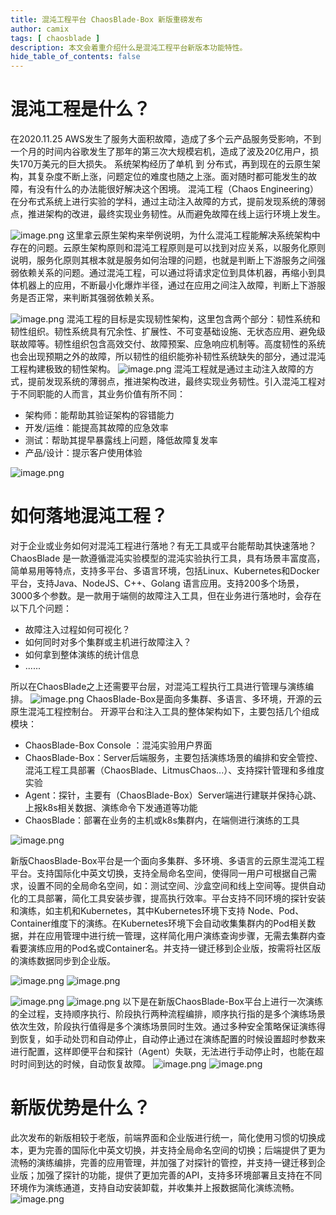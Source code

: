 ```yaml
---
title: 混沌工程平台 ChaosBlade-Box 新版重磅发布
author: camix
tags: [ chaosblade ]
description: 本文会着重介绍什么是混沌工程平台新版本功能特性。
hide_table_of_contents: false
---
```


# 混沌工程是什么？
在2020.11.25 AWS发生了服务大面积故障，造成了多个云产品服务受影响，不到一个月的时间内谷歌发生了那年的第三次大规模宕机，造成了波及20亿用户，损失170万美元的巨大损失。
系统架构经历了单机 到 分布式，再到现在的云原生架构，其复杂度不断上涨，问题定位的难度也随之上涨。面对随时都可能发生的故障，有没有什么的办法能很好解决这个困境。
混沌工程（Chaos Engineering）在分布式系统上进行实验的学科，通过主动注入故障的方式，提前发现系统的薄弱点，推进架构的改进，最终实现业务韧性。从而避免故障在线上运行环境上发生。
<!--truncate-->
![image.png](https://intranetproxy.alipay.com/skylark/lark/0/2022/png/340851/1655193440764-a84cfee2-a2de-4d12-974b-e8c32dc97008.png#clientId=ud43b2306-2c6a-4&crop=0&crop=0&crop=1&crop=1&from=paste&height=699&id=u6f254632&margin=%5Bobject%20Object%5D&name=image.png&originHeight=1398&originWidth=2608&originalType=binary&ratio=1&rotation=0&showTitle=false&size=1584386&status=done&style=none&taskId=ubed9da50-b1ef-4171-891b-cc0320a66aa&title=&width=1304)
这里拿云原生架构来举例说明，为什么混沌工程能解决系统架构中存在的问题。云原生架构原则和混沌工程原则是可以找到对应关系，以服务化原则说明，服务化原则其根本就是服务如何治理的问题，也就是判断上下游服务之间强弱依赖关系的问题。通过混沌工程，可以通过将请求定位到具体机器，再缩小到具体机器上的应用，不断最小化爆炸半径，通过在应用之间注入故障，判断上下游服务是否正常，来判断其强弱依赖关系。

![image.png](https://intranetproxy.alipay.com/skylark/lark/0/2022/png/340851/1655193482401-14663f2a-7426-4643-b3e8-1529075483e6.png#clientId=ud43b2306-2c6a-4&crop=0&crop=0&crop=1&crop=1&from=paste&height=720&id=u2e02c9dd&margin=%5Bobject%20Object%5D&name=image.png&originHeight=1440&originWidth=2592&originalType=binary&ratio=1&rotation=0&showTitle=false&size=1399696&status=done&style=none&taskId=u021c3bfa-3342-48bd-b9e5-906f83f81bf&title=&width=1296)
混沌工程的目标是实现韧性架构，这里包含两个部分：韧性系统和韧性组织。韧性系统具有冗余性、扩展性、不可变基础设施、无状态应用、避免级联故障等。韧性组织包含高效交付、故障预案、应急响应机制等。高度韧性的系统也会出现预期之外的故障，所以韧性的组织能弥补韧性系统缺失的部分，通过混沌工程构建极致的韧性架构。
![image.png](https://intranetproxy.alipay.com/skylark/lark/0/2022/png/340851/1655193540623-c8de3ed5-38ab-4b31-ae69-021de93c3062.png#clientId=ud43b2306-2c6a-4&crop=0&crop=0&crop=1&crop=1&from=paste&height=602&id=ud82d1959&margin=%5Bobject%20Object%5D&name=image.png&originHeight=1204&originWidth=2614&originalType=binary&ratio=1&rotation=0&showTitle=false&size=594612&status=done&style=none&taskId=u20a80134-3079-4004-883d-9c18416cf1c&title=&width=1307)
混沌工程就是通过主动注入故障的方式，提前发现系统的薄弱点，推进架构改进，最终实现业务韧性。引入混沌工程对于不同职能的人而言，其业务价值有所不同：

- 架构师：能帮助其验证架构的容错能力
- 开发/运维：能提高其故障的应急效率
- 测试：帮助其提早暴露线上问题，降低故障复发率
- 产品/设计：提示客户使用体验

![image.png](https://intranetproxy.alipay.com/skylark/lark/0/2022/png/340851/1655193560450-21c561c8-eb0e-4645-a450-7e6c4e86a6ca.png#clientId=ud43b2306-2c6a-4&crop=0&crop=0&crop=1&crop=1&from=paste&height=712&id=u19d3a65b&margin=%5Bobject%20Object%5D&name=image.png&originHeight=1424&originWidth=2552&originalType=binary&ratio=1&rotation=0&showTitle=false&size=1213402&status=done&style=none&taskId=u74394064-4c3f-4481-b66a-e8e9d4dddbb&title=&width=1276)

# 如何落地混沌工程？
对于企业或业务如何对混沌工程进行落地？有无工具或平台能帮助其快速落地？
ChaosBlade 是一款遵循混沌实验模型的混沌实验执行工具，具有场景丰富度高，简单易用等特点，支持多平台、多语言环境，包括Linux、Kubernetes和Docker平台，支持Java、NodeJS、C++、Golang 语言应用。支持200多个场景，3000多个参数。是一款用于端侧的故障注入工具，但在业务进行落地时，会存在以下几个问题：

- 故障注入过程如何可视化？
- 如何同时对多个集群或主机进行故障注入？
- 如何拿到整体演练的统计信息
- ......

所以在ChaosBlade之上还需要平台层，对混沌工程执行工具进行管理与演练编排。
![image.png](https://intranetproxy.alipay.com/skylark/lark/0/2022/png/340851/1655193595992-5dae9f91-09e4-48c7-96ea-aff888795124.png#clientId=ud43b2306-2c6a-4&crop=0&crop=0&crop=1&crop=1&from=paste&height=721&id=u94f2e3cf&margin=%5Bobject%20Object%5D&name=image.png&originHeight=1442&originWidth=2606&originalType=binary&ratio=1&rotation=0&showTitle=false&size=1124042&status=done&style=none&taskId=uab2adcb6-b31a-4be6-8ac4-5faffd38eaa&title=&width=1303)
ChaosBlade-Box是面向多集群、多语言、多环境，开源的云原生混沌工程控制台。
开源平台和注入工具的整体架构如下，主要包括几个组成模块：

- ChaosBlade-Box Console ：混沌实验用户界面
- ChaosBlade-Box：Server后端服务，主要包括演练场景的编排和安全管控、混沌工程工具部署（ChaosBlade、LitmusChaos...）、支持探针管理和多维度实验
- Agent：探针，主要有（ChaosBlade-Box）Server端进行建联并保持心跳、上报k8s相关数据、演练命令下发通道等功能
- ChaosBlade：部署在业务的主机或k8s集群内，在端侧进行演练的工具

![image.png](https://intranetproxy.alipay.com/skylark/lark/0/2022/png/340851/1655193651940-32f39b9e-33bd-48b7-9f68-23cbec98050f.png#clientId=ud43b2306-2c6a-4&crop=0&crop=0&crop=1&crop=1&from=paste&height=746&id=u69231df8&margin=%5Bobject%20Object%5D&name=image.png&originHeight=1492&originWidth=2676&originalType=binary&ratio=1&rotation=0&showTitle=false&size=1717081&status=done&style=none&taskId=u45b8a797-86e0-4344-958d-7390d59ba77&title=&width=1338)

新版ChaosBlade-Box平台是一个面向多集群、多环境、多语言的云原生混沌工程平台。支持国际化中英文切换，支持全局命名空间，使得同一用户可根据自己需求，设置不同的全局命名空间，如：测试空间、沙盒空间和线上空间等。提供自动化的工具部署，简化工具安装步骤，提高执行效率。平台支持不同环境的探针安装和演练，如主机和Kubernetes，其中Kubernetes环境下支持 Node、Pod、Container维度下的演练。在Kubernetes环境下会自动收集集群内的Pod相关数据，并在应用管理中进行统一管理，这样简化用户演练查询步骤，无需去集群内查看要演练应用的Pod名或Container名。并支持一键迁移到企业版，按需将社区版的演练数据同步到企业版。

![image.png](https://intranetproxy.alipay.com/skylark/lark/0/2022/png/340851/1655193686831-5886eeaf-8e93-436c-bccd-94fb8e22390a.png#clientId=ud43b2306-2c6a-4&crop=0&crop=0&crop=1&crop=1&from=paste&height=737&id=u74726628&margin=%5Bobject%20Object%5D&name=image.png&originHeight=1474&originWidth=2720&originalType=binary&ratio=1&rotation=0&showTitle=false&size=1690193&status=done&style=none&taskId=u13ce7c19-92e3-43ec-89f7-51eaa777d22&title=&width=1360)
![image.png](https://intranetproxy.alipay.com/skylark/lark/0/2022/png/340851/1655205642988-2d72203d-97b7-4ea8-a345-1a11abc5d001.png#clientId=u6b60648b-6d11-4&crop=0&crop=0&crop=1&crop=1&from=paste&height=401&id=uefe8f673&margin=%5Bobject%20Object%5D&name=image.png&originHeight=713&originWidth=1330&originalType=binary&ratio=1&rotation=0&showTitle=false&size=339663&status=done&style=none&taskId=u99505b43-f41f-41f3-9078-4e580c0ea59&title=&width=748)

![image.png](https://intranetproxy.alipay.com/skylark/lark/0/2022/png/340851/1655205671114-4929367f-dcd3-4248-a6e1-e5b20d067137.png#clientId=u6b60648b-6d11-4&crop=0&crop=0&crop=1&crop=1&from=paste&height=367&id=uc481add7&margin=%5Bobject%20Object%5D&name=image.png&originHeight=659&originWidth=1341&originalType=binary&ratio=1&rotation=0&showTitle=false&size=245678&status=done&style=none&taskId=uf492429e-b532-4b28-9033-d82a24426f7&title=&width=746.5)
![image.png](https://intranetproxy.alipay.com/skylark/lark/0/2022/png/340851/1655205733293-5fff1fb1-bf40-437e-9fba-ff39b2da7213.png#clientId=u6b60648b-6d11-4&crop=0&crop=0&crop=1&crop=1&from=paste&height=392&id=NJwg6&margin=%5Bobject%20Object%5D&name=image.png&originHeight=675&originWidth=1283&originalType=binary&ratio=1&rotation=0&showTitle=false&size=284553&status=done&style=none&taskId=uf759c3fe-d6cb-4bd2-8ffb-8911b7f3ca1&title=&width=744.5)
以下是在新版ChaosBlade-Box平台上进行一次演练的全过程，支持顺序执行、阶段执行两种流程编排，顺序执行指的是多个演练场景依次生效，阶段执行值得是多个演练场景同时生效。通过多种安全策略保证演练得到恢复，如手动处罚和自动停止，自动停止通过在演练配置的时候设置超时参数来进行配置，这样即便平台和探针（Agent）失联，无法进行手动停止时，也能在超时时间到达的时候，自动恢复故障。
![image.png](https://intranetproxy.alipay.com/skylark/lark/0/2022/png/340851/1655205704809-8fb9bce7-df2e-4b04-a0d9-3aff6f5cfc4d.png#clientId=u6b60648b-6d11-4&crop=0&crop=0&crop=1&crop=1&from=paste&height=391&id=ua703b13b&margin=%5Bobject%20Object%5D&name=image.png&originHeight=689&originWidth=1320&originalType=binary&ratio=1&rotation=0&showTitle=false&size=319299&status=done&style=none&taskId=u5b71e7ae-8fc1-4272-bb55-0a3185cc1b2&title=&width=750)
![image.png](https://intranetproxy.alipay.com/skylark/lark/0/2022/png/340851/1655205716388-67c05919-65eb-420d-9ae0-3c169d2ffe5b.png#clientId=u6b60648b-6d11-4&crop=0&crop=0&crop=1&crop=1&from=paste&height=387&id=u08ed02ee&margin=%5Bobject%20Object%5D&name=image.png&originHeight=678&originWidth=1302&originalType=binary&ratio=1&rotation=0&showTitle=false&size=343434&status=done&style=none&taskId=u4ab4161b-3516-4db4-b8c5-dddd6d28bfd&title=&width=743)
# 新版优势是什么？
此次发布的新版相较于老版，前端界面和企业版进行统一，简化使用习惯的切换成本，更为完善的国际化中英文切换，并支持全局命名空间的切换；后端提供了更为流畅的演练编排，完善的应用管理，并加强了对探针的管控，并支持一键迁移到企业版；加强了探针的功能，提供了更加完善的API，支持多环境部署且支持在不同环境作为演练通道，支持自动安装卸载，并收集并上报数据简化演练流畅。
![image.png](https://intranetproxy.alipay.com/skylark/lark/0/2022/png/340851/1655205746242-5228e229-75fe-47e3-98a8-f0c9766bad85.png#clientId=u6b60648b-6d11-4&crop=0&crop=0&crop=1&crop=1&from=paste&height=400&id=ub846bb6a&margin=%5Bobject%20Object%5D&name=image.png&originHeight=700&originWidth=1294&originalType=binary&ratio=1&rotation=0&showTitle=false&size=274770&status=done&style=none&taskId=ue2d019a0-5e1d-4e98-83a2-ace325a58f5&title=&width=740)

